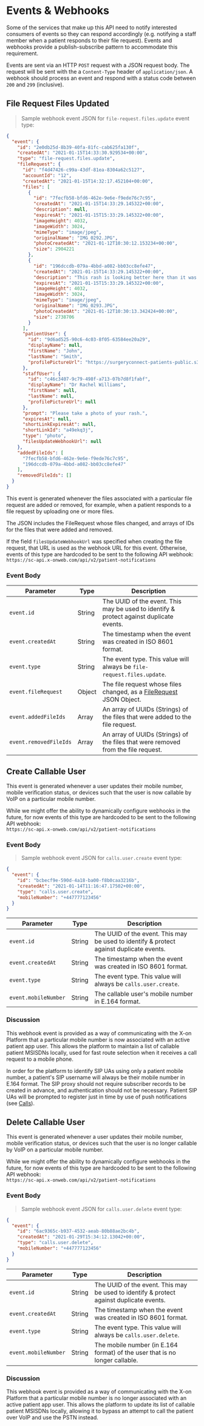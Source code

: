 # Events & Webhooks

Some of the services that make up this API need to notify interested consumers of events so they can respond accordingly (e.g. notifying a staff member when a patient responds to their file request). Events and webhooks provide a publish-subscribe pattern to accommodate this requirement.

Events are sent via an HTTP `POST` request with a JSON request body. The request will be sent with the a `Content-Type` header of `application/json`. A webhook should process an event and respond with a status code between `200` and `299` (inclusive).

## File Request Files Updated

> Sample webhook event JSON for `file-request.files.update` event type:

```json
{
  "event": {
    "id": "2e0db25d-8b39-40fa-81fc-cab625fa130f",
    "createdAt": "2021-01-15T14:33:30.929534+00:00",
    "type": "file-request.files.update",
    "fileRequest": {
      "id": "f4d47426-c99a-43df-81ea-8304a62c5127",
      "accountId": "12",
      "createdAt": "2021-01-15T14:32:17.452104+00:00",
      "files": [
        {
          "id": "7fecfb58-bfd6-462e-9e6e-f9ede76c7c95",
          "createdAt": "2021-01-15T14:33:29.145322+00:00",
          "description": null,
          "expiresAt": "2021-01-15T15:33:29.145322+00:00",
          "imageHeight": 4032,
          "imageWidth": 3024,
          "mimeType": "image/jpeg",
          "originalName": "IMG_0292.JPG",
          "photoCreatedAt": "2021-01-12T10:30:12.153234+00:00",
          "size": 2904221
        },
        {
          "id": "196dccdb-079a-4bbd-a082-bb03cc8efe47",
          "createdAt": "2021-01-15T14:33:29.145322+00:00",
          "description": "This rash is looking better here than it was yesterday.",
          "expiresAt": "2021-01-15T15:33:29.145322+00:00",
          "imageHeight": 4032,
          "imageWidth": 3024,
          "mimeType": "image/jpeg",
          "originalName": "IMG_0293.JPG",
          "photoCreatedAt": "2021-01-12T10:30:13.342424+00:00",
          "size": 2738706
        }
      ],
      "patientUser": {
        "id": "9d6ad525-90c6-4c03-8f05-63584ee20a29",
        "displayName": null,
        "firstName": "John",
        "lastName": "Smith",
        "profilePictureUrl": "https://surgeryconnect-patients-public.s3.eu-west-2.amazonaws.com/8285e660-f6d9-4e0f-ac03-d62f3f1cc2e0"
      },
      "staffUser": {
        "id": "c46c3407-9c79-498f-a713-07b7d8f1fabf",
        "displayName": "Dr Rachel Williams",
        "firstName": null,
        "lastName": null,
        "profilePictureUrl": null
      },
      "prompt": "Please take a photo of your rash.",
      "expiresAt": null,
      "shortLinkExpiresAt": null,
      "shortLinkId": "a49ekq3j",
      "type": "photo",
      "filesUpdateWebhookUrl": null
    },
    "addedFileIds": [
      "7fecfb58-bfd6-462e-9e6e-f9ede76c7c95",
      "196dccdb-079a-4bbd-a082-bb03cc8efe47"
    ],
    "removedFileIds": []
  }
}
```

This event is generated whenever the files associated with a particular file request are added or removed, for example, when a patient responds to a file request by uploading one or more files.

The JSON includes the FileRequest whose files changed, and arrays of IDs for the files that were added and removed.

<aside class="notice">
If the field <code>filesUpdateWebhookUrl</code> was specified when creating the file request, that URL is used as the webhook URL for this event. Otherwise, events of this type are hardcoded to be sent to the following API webhook:<br>
<code>https://sc-api.x-onweb.com/api/v2/patient-notifications</code>
</aside>

### Event Body

Parameter | Type | Description
--------- | ---- | -----------
`event.id` | String | The UUID of the event. This may be used to identify & protect against duplicate events.
`event.createdAt` | String | The timestamp when the event was created in ISO 8601 format.
`event.type` | String | The event type. This value will always be `file-request.files.update`.
`event.fileRequest` | Object | The file request whose files changed, as a [FileRequest](#filerequest) JSON Object.
`event.addedFileIds` | Array | An array of UUIDs (Strings) of the files that were added to the file request.
`event.removedFileIds` | Array | An array of UUIDs (Strings) of the files that were removed from the file request.


## Create Callable User

This event is generated whenever a user updates their mobile number, mobile verification status, or devices such that the user is now callable by VoIP on a particular mobile number.

<aside class="notice">
While we might offer the ability to dynamically configure webhooks in the future, for now events of this type are hardcoded to be sent to the following API webhook:<br>
<code>https://sc-api.x-onweb.com/api/v2/patient-notifications</code>
</aside>

### Event Body

> Sample webhook event JSON for `calls.user.create` event type:

```json
{
  "event": {
    "id": "bcbecf9e-590d-4a18-ba00-f8b0caa3216b",
    "createdAt": "2021-01-14T11:16:47.17502+00:00",
    "type": "calls.user.create",
    "mobileNumber": "+447777123456"
  }
}
```

Parameter | Type | Description
--------- | ---- | -----------
`event.id` | String | The UUID of the event. This may be used to identify & protect against duplicate events.
`event.createdAt` | String | The timestamp when the event was created in ISO 8601 format.
`event.type` | String | The event type. This value will always be `calls.user.create`.
`event.mobileNumber` | String | The callable user's mobile number in E.164 format.

### Discussion

This webhook event is provided as a way of communicating with the X-on Platform that a particular mobile number is now associated with an active patient app user. This allows the platform to maintain a list of callable patient MSISDNs locally, used for fast route selection when it receives a call request to a mobile phone.

In order for the platform to identify SIP UAs using only a patient mobile number, a patient's SIP username will always be their mobile number in E.164 format. The SIP proxy should not require subscriber records to be created in advance, and authentication should not be necessary. Patient SIP UAs will be prompted to register just in time by use of push notifications (see [Calls](#calls)).


## Delete Callable User

This event is generated whenever a user updates their mobile number, mobile verification status, or devices such that the user is no longer callable by VoIP on a particular mobile number.

<aside class="notice">
While we might offer the ability to dynamically configure webhooks in the future, for now events of this type are hardcoded to be sent to the following API webhook:<br>
<code>https://sc-api.x-onweb.com/api/v2/patient-notifications</code>
</aside>

### Event Body

> Sample webhook event JSON for `calls.user.delete` event type:

```json
{
  "event": {
    "id": "6ac9365c-b937-4532-aeab-80b88ae2bc4b",
    "createdAt": "2021-01-29T15:34:12.13042+00:00",
    "type": "calls.user.delete",
    "mobileNumber": "+447777123456"
  }
}
```

Parameter | Type | Description
--------- | ---- | -----------
`event.id` | String | The UUID of the event. This may be used to identify & protect against duplicate events.
`event.createdAt` | String | The timestamp when the event was created in ISO 8601 format.
`event.type` | String | The event type. This value will always be `calls.user.delete`.
`event.mobileNumber` | String | The mobile number (in E.164 format) of the user that is no longer callable.

### Discussion

This webhook event is provided as a way of communicating with the X-on Platform that a particular mobile number is no longer associated with an active patient app user. This allows the platform to update its list of callable patient MSISDNs locally, allowing it to bypass an attempt to call the patient over VoIP and use the PSTN instead.

